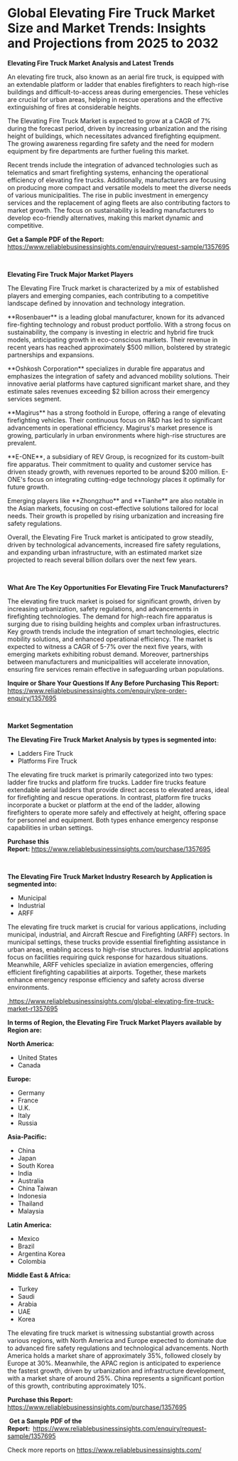 <p><h1>Global Elevating Fire Truck Market Size and Market Trends: Insights and Projections from 2025 to 2032</h1></p><p><strong>Elevating Fire Truck Market Analysis and Latest Trends</strong></p>
<p><p>An elevating fire truck, also known as an aerial fire truck, is equipped with an extendable platform or ladder that enables firefighters to reach high-rise buildings and difficult-to-access areas during emergencies. These vehicles are crucial for urban areas, helping in rescue operations and the effective extinguishing of fires at considerable heights.</p><p>The Elevating Fire Truck Market is expected to grow at a CAGR of 7% during the forecast period, driven by increasing urbanization and the rising height of buildings, which necessitates advanced firefighting equipment. The growing awareness regarding fire safety and the need for modern equipment by fire departments are further fueling this market. </p><p>Recent trends include the integration of advanced technologies such as telematics and smart firefighting systems, enhancing the operational efficiency of elevating fire trucks. Additionally, manufacturers are focusing on producing more compact and versatile models to meet the diverse needs of various municipalities. The rise in public investment in emergency services and the replacement of aging fleets are also contributing factors to market growth. The focus on sustainability is leading manufacturers to develop eco-friendly alternatives, making this market dynamic and competitive.</p></p>
<p><strong>Get a Sample PDF of the Report:&nbsp;</strong> <a href="https://www.reliablebusinessinsights.com/enquiry/request-sample/1357695?utm_campaign=2446&utm_medium=2&utm_source=Github&utm_content=ia&utm_term=11042025&utm_id=elevating-fire-truck">https://www.reliablebusinessinsights.com/enquiry/request-sample/1357695</a></p>
<p>&nbsp;</p>
<p><strong>Elevating Fire Truck Major Market Players</strong></p>
<p><p>The Elevating Fire Truck market is characterized by a mix of established players and emerging companies, each contributing to a competitive landscape defined by innovation and technology integration.</p><p>**Rosenbauer** is a leading global manufacturer, known for its advanced fire-fighting technology and robust product portfolio. With a strong focus on sustainability, the company is investing in electric and hybrid fire truck models, anticipating growth in eco-conscious markets. Their revenue in recent years has reached approximately $500 million, bolstered by strategic partnerships and expansions.</p><p>**Oshkosh Corporation** specializes in durable fire apparatus and emphasizes the integration of safety and advanced mobility solutions. Their innovative aerial platforms have captured significant market share, and they estimate sales revenues exceeding $2 billion across their emergency services segment.</p><p>**Magirus** has a strong foothold in Europe, offering a range of elevating firefighting vehicles. Their continuous focus on R&D has led to significant advancements in operational efficiency. Magirus's market presence is growing, particularly in urban environments where high-rise structures are prevalent.</p><p>**E-ONE**, a subsidiary of REV Group, is recognized for its custom-built fire apparatus. Their commitment to quality and customer service has driven steady growth, with revenues reported to be around $200 million. E-ONE's focus on integrating cutting-edge technology places it optimally for future growth.</p><p>Emerging players like **Zhongzhuo** and **Tianhe** are also notable in the Asian markets, focusing on cost-effective solutions tailored for local needs. Their growth is propelled by rising urbanization and increasing fire safety regulations.</p><p>Overall, the Elevating Fire Truck market is anticipated to grow steadily, driven by technological advancements, increased fire safety regulations, and expanding urban infrastructure, with an estimated market size projected to reach several billion dollars over the next few years.</p></p>
<p>&nbsp;</p>
<p><strong>What Are The Key Opportunities For Elevating Fire Truck Manufacturers?</strong></p>
<p><p>The elevating fire truck market is poised for significant growth, driven by increasing urbanization, safety regulations, and advancements in firefighting technologies. The demand for high-reach fire apparatus is surging due to rising building heights and complex urban infrastructures. Key growth trends include the integration of smart technologies, electric mobility solutions, and enhanced operational efficiency. The market is expected to witness a CAGR of 5-7% over the next five years, with emerging markets exhibiting robust demand. Moreover, partnerships between manufacturers and municipalities will accelerate innovation, ensuring fire services remain effective in safeguarding urban populations.</p></p>
<p><strong>Inquire or Share Your Questions If Any Before Purchasing This Report:</strong> <a href="https://www.reliablebusinessinsights.com/enquiry/pre-order-enquiry/1357695?utm_campaign=2446&utm_medium=2&utm_source=Github&utm_content=ia&utm_term=11042025&utm_id=elevating-fire-truck">https://www.reliablebusinessinsights.com/enquiry/pre-order-enquiry/1357695</a></p>
<p>&nbsp;</p>
<p><strong>Market Segmentation</strong></p>
<p><strong>The Elevating Fire Truck Market Analysis by types is segmented into:</strong></p>
<p><ul><li>Ladders Fire Truck</li><li>Platforms Fire Truck</li></ul></p>
<p><p>The elevating fire truck market is primarily categorized into two types: ladder fire trucks and platform fire trucks. Ladder fire trucks feature extendable aerial ladders that provide direct access to elevated areas, ideal for firefighting and rescue operations. In contrast, platform fire trucks incorporate a bucket or platform at the end of the ladder, allowing firefighters to operate more safely and effectively at height, offering space for personnel and equipment. Both types enhance emergency response capabilities in urban settings.</p></p>
<p><strong>Purchase this Report:&nbsp;</strong><a href="https://www.reliablebusinessinsights.com/purchase/1357695?utm_campaign=2446&utm_medium=2&utm_source=Github&utm_content=ia&utm_term=11042025&utm_id=elevating-fire-truck">https://www.reliablebusinessinsights.com/purchase/1357695</a></p>
<p>&nbsp;</p>
<p><strong>The Elevating Fire Truck Market Industry Research by Application is segmented into:</strong></p>
<p><ul><li>Municipal</li><li>Industrial</li><li>ARFF</li></ul></p>
<p><p>The elevating fire truck market is crucial for various applications, including municipal, industrial, and Aircraft Rescue and Firefighting (ARFF) sectors. In municipal settings, these trucks provide essential firefighting assistance in urban areas, enabling access to high-rise structures. Industrial applications focus on facilities requiring quick response for hazardous situations. Meanwhile, ARFF vehicles specialize in aviation emergencies, offering efficient firefighting capabilities at airports. Together, these markets enhance emergency response efficiency and safety across diverse environments.</p></p>
<p><a href="https://www.reliablebusinessinsights.com/global-elevating-fire-truck-market-r1357695?utm_campaign=2446&utm_medium=2&utm_source=Github&utm_content=ia&utm_term=11042025&utm_id=elevating-fire-truck">&nbsp;https://www.reliablebusinessinsights.com/global-elevating-fire-truck-market-r1357695</a></p>
<p><strong>In terms of Region, the Elevating Fire Truck Market Players available by Region are:</strong></p>
<p>
    <p> <strong> North America: </strong>
        <ul>
            <li>United States</li>
            <li>Canada</li>
        </ul>
        </p> 
    <p> <strong> Europe: </strong>
        <ul>
            <li>Germany</li>
            <li>France</li>
            <li>U.K.</li>
            <li>Italy</li>
            <li>Russia</li>
        </ul>
        </p> 
    <p> <strong> Asia-Pacific: </strong>
        <ul>
            <li>China</li>
            <li>Japan</li>
            <li>South Korea</li>
            <li>India</li>
            <li>Australia</li>
            <li>China Taiwan</li>
            <li>Indonesia</li>
            <li>Thailand</li>
            <li>Malaysia</li>
        </ul>
        </p> 
    <p> <strong> Latin America: </strong>
        <ul>
            <li>Mexico</li>
            <li>Brazil</li>
            <li>Argentina Korea</li>
            <li>Colombia</li>
        </ul>
        </p> 
    <p> <strong> Middle East & Africa: </strong>
        <ul>
            <li>Turkey</li>
            <li>Saudi</li>
            <li>Arabia</li>
            <li>UAE</li>
            <li>Korea</li>
        </ul>
    </p>
    </p>
<p><p>The elevating fire truck market is witnessing substantial growth across various regions, with North America and Europe expected to dominate due to advanced fire safety regulations and technological advancements. North America holds a market share of approximately 35%, followed closely by Europe at 30%. Meanwhile, the APAC region is anticipated to experience the fastest growth, driven by urbanization and infrastructure development, with a market share of around 25%. China represents a significant portion of this growth, contributing approximately 10%.</p></p>
<p><strong>Purchase this Report: </strong><a href="https://www.reliablebusinessinsights.com/purchase/1357695?utm_campaign=2446&utm_medium=2&utm_source=Github&utm_content=ia&utm_term=11042025&utm_id=elevating-fire-truck">https://www.reliablebusinessinsights.com/purchase/1357695</a></p>
<p>&nbsp;<strong>Get a Sample PDF of the Report:&nbsp;&nbsp;</strong><a href="https://www.reliablebusinessinsights.com/enquiry/request-sample/1357695?utm_campaign=2446&utm_medium=2&utm_source=Github&utm_content=ia&utm_term=11042025&utm_id=elevating-fire-truck">https://www.reliablebusinessinsights.com/enquiry/request-sample/1357695</a></p>
<p><strong></strong></p>
<p>Check more reports on <a href="https://www.reliablebusinessinsights.com/?utm_campaign=2446&utm_medium=2&utm_source=Github&utm_content=ia&utm_term=11042025&utm_id=elevating-fire-truck">https://www.reliablebusinessinsights.com/</a></p>